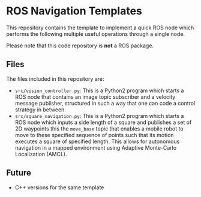 # ROS Navigation Templates

This repository contains the template to implement a quick ROS node which performs the following multiple useful operations through a single node.

Please note that this code repository is **not** a ROS package.

## Files

The files included in this repository are:

* `src/vision_controller.py`: This is a Python2 program which starts a ROS node that contains an image topic subscriber and a velocity message publisher, structured in such a way that one can code a control strategy in between.  
* `src/square_navigation.py`: This is a Python2 program which starts a ROS node which inputs a side length of a square and publishes a set of 2D waypoints this  the `move_base` topic that enables a mobile robot to move to these specified sequence of points such that its motion executes a square of specified length. This allows for autonomous navigation in a mapped environment using Adaptive Monte-Carlo Localization (AMCL). 

## Future

* C++ versions for the same template

